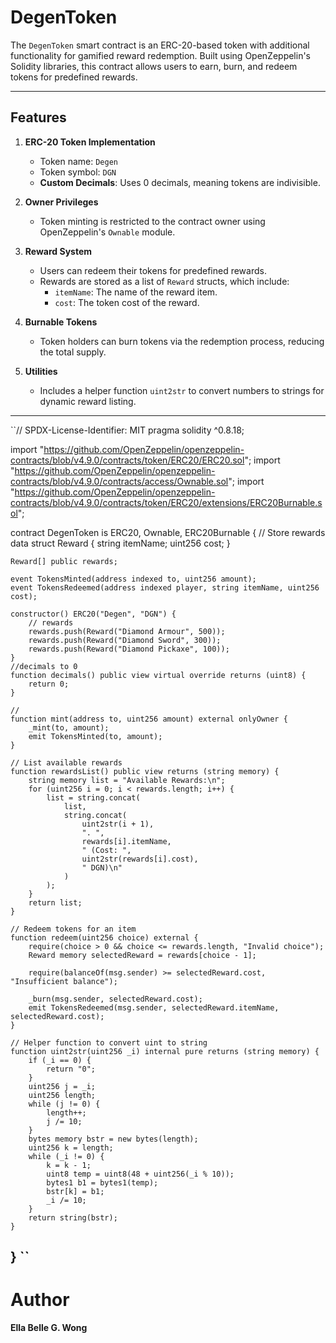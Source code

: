 # DegenToken

The `DegenToken` smart contract is an ERC-20-based token with additional functionality for gamified reward redemption. Built using OpenZeppelin's Solidity libraries, this contract allows users to earn, burn, and redeem tokens for predefined rewards.

---

## Features

1. **ERC-20 Token Implementation**
   - Token name: `Degen`
   - Token symbol: `DGN`
   - **Custom Decimals**: Uses 0 decimals, meaning tokens are indivisible.

2. **Owner Privileges**
   - Token minting is restricted to the contract owner using OpenZeppelin's `Ownable` module.

3. **Reward System**
   - Users can redeem their tokens for predefined rewards.
   - Rewards are stored as a list of `Reward` structs, which include:
     - `itemName`: The name of the reward item.
     - `cost`: The token cost of the reward.

4. **Burnable Tokens**
   - Token holders can burn tokens via the redemption process, reducing the total supply.

5. **Utilities**
   - Includes a helper function `uint2str` to convert numbers to strings for dynamic reward listing.

---
``// SPDX-License-Identifier: MIT
pragma solidity ^0.8.18;

import "https://github.com/OpenZeppelin/openzeppelin-contracts/blob/v4.9.0/contracts/token/ERC20/ERC20.sol";
import "https://github.com/OpenZeppelin/openzeppelin-contracts/blob/v4.9.0/contracts/access/Ownable.sol";
import "https://github.com/OpenZeppelin/openzeppelin-contracts/blob/v4.9.0/contracts/token/ERC20/extensions/ERC20Burnable.sol";

contract DegenToken is ERC20, Ownable, ERC20Burnable {
    // Store rewards data
    struct Reward {
        string itemName;
        uint256 cost;
    }

    Reward[] public rewards;

    event TokensMinted(address indexed to, uint256 amount);
    event TokensRedeemed(address indexed player, string itemName, uint256 cost);

    constructor() ERC20("Degen", "DGN") {
        // rewards
        rewards.push(Reward("Diamond Armour", 500));
        rewards.push(Reward("Diamond Sword", 300));
        rewards.push(Reward("Diamond Pickaxe", 100));
    }
    //decimals to 0
    function decimals() public view virtual override returns (uint8) {
        return 0;
    }

    //
    function mint(address to, uint256 amount) external onlyOwner {
        _mint(to, amount);
        emit TokensMinted(to, amount);
    }

    // List available rewards
    function rewardsList() public view returns (string memory) {
        string memory list = "Available Rewards:\n";
        for (uint256 i = 0; i < rewards.length; i++) {
            list = string.concat(
                list,
                string.concat(
                    uint2str(i + 1),
                    ". ",
                    rewards[i].itemName,
                    " (Cost: ",
                    uint2str(rewards[i].cost),
                    " DGN)\n"
                )
            );
        }
        return list;
    }

    // Redeem tokens for an item
    function redeem(uint256 choice) external {
        require(choice > 0 && choice <= rewards.length, "Invalid choice");
        Reward memory selectedReward = rewards[choice - 1];

        require(balanceOf(msg.sender) >= selectedReward.cost, "Insufficient balance");

        _burn(msg.sender, selectedReward.cost);
        emit TokensRedeemed(msg.sender, selectedReward.itemName, selectedReward.cost);
    }

    // Helper function to convert uint to string
    function uint2str(uint256 _i) internal pure returns (string memory) {
        if (_i == 0) {
            return "0";
        }
        uint256 j = _i;
        uint256 length;
        while (j != 0) {
            length++;
            j /= 10;
        }
        bytes memory bstr = new bytes(length);
        uint256 k = length;
        while (_i != 0) {
            k = k - 1;
            uint8 temp = uint8(48 + uint256(_i % 10));
            bytes1 b1 = bytes1(temp);
            bstr[k] = b1;
            _i /= 10;
        }
        return string(bstr);
    }
}
``
---
# Author
**Ella Belle G. Wong**

